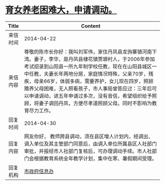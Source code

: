 # <a href="http://www.shangluo.gov.cn/zmhd/ldxxxx.jsp?urltype=leadermail.LeaderMailContentUrl&wbtreeid=1112&leadermailid=2423">育女养老困难大，申请调动。</a>
| Title |                                                                                                             Content                                                                                                             |
|:-----:|---------------------------------------------------------------------------------------------------------------------------------------------------------------------------------------------------------------------------------|
| 来信时间  | 2014-04-22                                                                                                                                                                                                                      |
| 来信内容  | 尊敬的陈市长你好：我叫刘军伟，家住丹凤县龙驹寨镇河南下湾。妻子，李华，是丹凤县棣花镇贾塬村人，于2006年参加考试招录到山阳县一所九年制学校任教，现在在山阳县城区一中任教，夫妻长年两地分居，家庭情况特殊，父亲70岁，残疾，母亲66岁，体弱多病，需要养护，女儿现在四岁，照顾赡养父母困难，无人照看孩子，市人事局曾答应过：三年后可以申请调动，进五年申请过多次，没有音信，希望组织给予照顾，将妻子调回丹凤，方便尽孝道照顾父母。同时不影响为教育尽力工作。 |
| 回复时间  | 2014-04-30                                                                                                                                                                                                                      |
| 回复内容  | 网友你好， 教师跨县调动，须在县区增人计划内，经调出、调入单位及其主管部门同意后，由调入单位所属县区人社部门审批，并报经市人社部门复核后，可办理调动手续。市人社部门会根据教育系统全年教学计划，集中在寒、暑假期间受理。                                                                                                                    |
| 回复机构  | <a href="../../categories/agencies/市政府信息办.md">市政府信息办</a>                                                                                                                                                                        |
